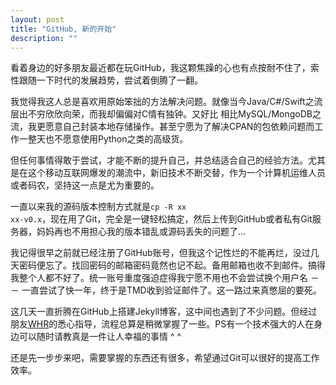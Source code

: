 ```yaml
---
layout: post
title: "GitHub, 新的开始"
description: ""
---
```


看着身边的好多朋友最近都在玩GitHub，我这颗焦躁的心也有点按耐不住了，索性跟随一下时代的发展趋势，尝试着倒腾了一翻。

我觉得我这人总是喜欢用原始笨拙的方法解决问题。就像当今Java/C#/Swift之流层出不穷欣欣向荣，而我却偏偏对C情有独钟。又好比 相比MySQL/MongoDB之流，我更愿意自己封装本地存储操作。甚至宁愿为了解决CPAN的包依赖问题而工作一整天也不愿意使用Python之类的高级货。

但任何事情得敢于尝试，才能不断的提升自己，并总结适合自己的经验方法。尤其是在这个移动互联网爆发的潮流中，新旧技术不断交替，作为一个计算机运维人员或者码农，坚持这一点是尤为重要的。

一直以来我的源码版本控制方式就是<code>cp -R xx xx-v0.x</code>，现在用了Git，完全是一键轻松搞定，然后上传到GitHub或者私有Git服务器，妈妈再也不用担心我的版本错乱或源码丢失的问题了...

我记得很早之前就已经注册了GitHub账号，但我这个记性烂的不能再烂，没过几天密码便忘了。找回密码的邮箱密码竟然也记不起。备用邮箱也收不到邮件。搞得我整个人都不好了。统一账号重度强迫症得我宁愿不用也不会尝试换个用户名 －－ 一直尝试了快一年，终于是TMD收到验证邮件了。这一路过来真憋屈的要死。

这几天一直折腾在GitHub上搭建Jekyll博客，这中间也遇到了不少问题。但经过朋友[WHR][1]的悉心指导，流程总算是稍微掌握了一些。PS有一个技术强大的人在身边可以随时请教真是一件让人幸福的事情 ^ ^

还是先一步步来吧，需要掌握的东西还有很多，希望通过Git可以很好的提高工作效率。

[1]: http://github.com/Low-Power
